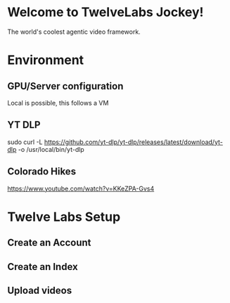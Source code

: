 # Welcome to TwelveLabs Jockey!
The world's coolest agentic video framework.

# Environment 

## GPU/Server configuration 
Local is possible, this follows a VM

## YT DLP
sudo curl -L https://github.com/yt-dlp/yt-dlp/releases/latest/download/yt-dlp -o /usr/local/bin/yt-dlp

## Colorado Hikes 
https://www.youtube.com/watch?v=KKeZPA-Gvs4

# Twelve Labs Setup 
## Create an Account 

## Create an Index 

## Upload videos
